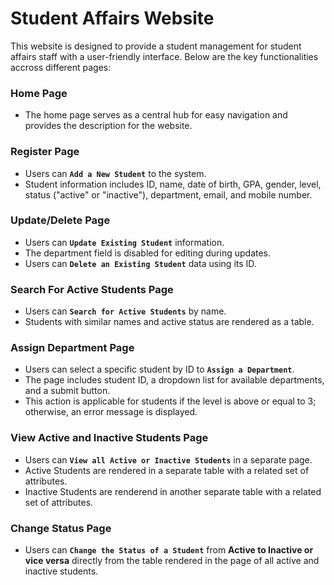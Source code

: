 # Student Affairs Website

This website is designed to provide a student management for student affairs staff with a user-friendly interface. Below are the key functionalities accross different pages:

  ### Home Page
  * The home page serves as a central hub for easy navigation and provides the description for the website.

  ### Register Page
  * Users can **`Add a New Student`** to the system.
  * Student information includes ID, name, date of birth, GPA, gender, level, status ("active" or "inactive"), department, email, and mobile number.
  
  ### Update/Delete Page
  * Users can **`Update Existing Student`** information.
  * The department field is disabled for editing during updates.
  * Users can **`Delete an Existing Student`** data using its ID.
  
  ### Search For Active Students Page
  * Users can **`Search for Active Students`** by name.
  * Students with similar names and active status are rendered as a table.

  ### Assign Department Page
  * Users can select a specific student by ID to **`Assign a Department`**.
  * The page includes student ID, a dropdown list for available departments, and a submit button.
  * This action is applicable for students if the level is above or equal to 3; otherwise, an error message is displayed.
  
  ### View Active and Inactive Students Page
  * Users can **`View all Active or Inactive Students`** in a separate page.
  * Active Students are rendered in a separate table with a related set of attributes.
  * Inactive Students are renderend in another separate table with a related set of attributes.
  
  ### Change Status Page
  * Users can **`Change the Status of a Student`** from **Active to Inactive or vice versa** directly from the table rendered in the page of all active and inactive students.

